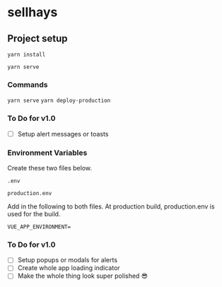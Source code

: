 # sellhays

## Project setup
```
yarn install
```
```
yarn serve
```


### Commands
`yarn serve`
`yarn deploy-production`

### To Do for v1.0
- [ ] Setup alert messages or toasts

### Environment Variables
Create these two files below.

`.env`

`production.env`

 Add in the following to both files. At production build, production.env is used for the build.

`VUE_APP_ENVIRONMENT=`


### To Do for v1.0
- [ ] Setup popups or modals for alerts
- [ ] Create whole app loading indicator
- [ ] Make the whole thing look super polished 😎